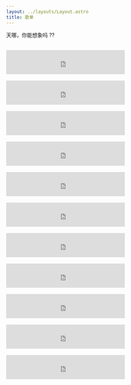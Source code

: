 ```yaml
---
layout: ../layouts/Layout.astro
title: 歌单
---
```


天哪，你能想象吗 ??
<br>
<br>
<iframe frameborder="no" border="0" marginwidth="0" marginheight="0" width=320 height=65 src="https://i.y.qq.com/n2/m/outchain/player/index.html?songid=567610390&songtype=0"></iframe>
<br>
<br>
<iframe frameborder="no" border="0" marginwidth="0" marginheight="0" width=320 height=65 src="https://i.y.qq.com/n2/m/outchain/player/index.html?songid=218992917&songtype=0"></iframe>
<br>
<br>
<iframe frameborder="no" border="0" marginwidth="0" marginheight="0" width=320 height=65 src="https://i.y.qq.com/n2/m/outchain/player/index.html?songid=391913881&songtype=0"></iframe>
<br>
<br>
<iframe frameborder="no" border="0" marginwidth="0" marginheight="0" width=320 height=65 src="https://i.y.qq.com/n2/m/outchain/player/index.html?songid=566464107&songtype=0"></iframe>
<br>
<br>
<iframe frameborder="no" border="0" marginwidth="0" marginheight="0" width=320 height=65 src="https://i.y.qq.com/n2/m/outchain/player/index.html?songid=560651613&songtype=0"></iframe>
<br>
<br>
<iframe frameborder="no" border="0" marginwidth="0" marginheight="0" width=320 height=65 src="https://i.y.qq.com/n2/m/outchain/player/index.html?songid=553306466&songtype=0"></iframe>
<br>
<br>
<iframe frameborder="no" border="0" marginwidth="0" marginheight="0" width=320 height=65 src="https://i.y.qq.com/n2/m/outchain/player/index.html?songid=562699975&songtype=0"></iframe>
<br>
<br>
<iframe frameborder="no" border="0" marginwidth="0" marginheight="0" width=320 height=65 src="https://i.y.qq.com/n2/m/outchain/player/index.html?songid=562699981&songtype=0"></iframe>
<br>
<br>
<iframe frameborder="no" border="0" marginwidth="0" marginheight="0" width=320 height=65 src="https://i.y.qq.com/n2/m/outchain/player/index.html?songid=560651655&songtype=0"></iframe>
<br>
<br>
<iframe frameborder="no" border="0" marginwidth="0" marginheight="0" width=320 height=65 src="https://i.y.qq.com/n2/m/outchain/player/index.html?songid=5106431&songtype=0"></iframe>
<br>
<br>
<iframe frameborder="no" border="0" marginwidth="0" marginheight="0" width=320 height=65 src="https://i.y.qq.com/n2/m/outchain/player/index.html?songid=107439472&songtype=0"></iframe>
